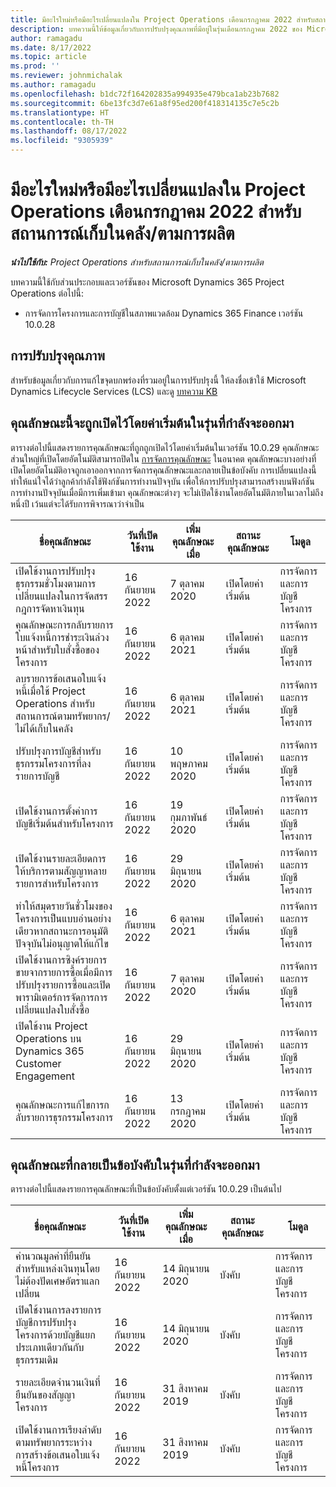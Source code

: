 ```yaml
---
title: มีอะไรใหม่หรือมีอะไรเปลี่ยนแปลงใน Project Operations เดือนกรกฎาคม 2022 สำหรับสถานการณ์เก็บในคลัง/ตามการผลิต
description: บทความนี้ให้ข้อมูลเกี่ยวกับการปรับปรุงคุณภาพที่มีอยู่ในรุ่นเดือนกรกฎาคม 2022 ของ Microsoft Dynamics 365 Project Operations สำหรับสถานการณ์เก็บในคลัง/ตามการผลิต
author: ramagadu
ms.date: 8/17/2022
ms.topic: article
ms.prod: ''
ms.reviewer: johnmichalak
ms.author: ramagadu
ms.openlocfilehash: b1dc72f164202835a994935e479bca1ab23b7682
ms.sourcegitcommit: 6be13fc3d7e61a8f95ed200f418314135c7e5c2b
ms.translationtype: HT
ms.contentlocale: th-TH
ms.lasthandoff: 08/17/2022
ms.locfileid: "9305939"
---
```

# <a name="whats-new-or-changed-in-project-operations-july-2022-for-stockedproduction-based-scenarios"></a>มีอะไรใหม่หรือมีอะไรเปลี่ยนแปลงใน Project Operations เดือนกรกฎาคม 2022 สำหรับสถานการณ์เก็บในคลัง/ตามการผลิต

_**นำไปใช้กับ:** Project Operations สำหรับสถานการณ์เก็บในคลัง/ตามการผลิต_

บทความนี้ใช้กับส่วนประกอบและเวอร์ชันของ Microsoft Dynamics 365 Project Operations ต่อไปนี้:

- การจัดการโครงการและการบัญชีในสภาพแวดล้อม Dynamics 365 Finance เวอร์ชัน 10.0.28

## <a name="quality-updates"></a>การปรับปรุงคุณภาพ

สำหรับข้อมูลเกี่ยวกับการแก้ไขจุดบกพร่องที่รวมอยู่ในการปรับปรุงนี้ ให้ลงชื่อเข้าใช้ Microsoft Dynamics Lifecycle Services (LCS) และดู [บทความ KB](https://fix.lcs.dynamics.com/Issue/Details?bugId=694438)

## <a name="features-turned-on-by-default-in-upcoming-release"></a>คุณลักษณะนี้จะถูกเปิดไว้โดยค่าเริ่มต้นในรุ่นที่กำลังจะออกมา

ตารางต่อไปนี้แสดงรายการคุณลักษณะที่ถูกถูกเปิดไว้โดยค่าเริ่มต้นในเวอร์ชัน 10.0.29 คุณลักษณะส่วนใหญ่ที่เปิดโดยอัตโนมัติสามารถปิดใน [การจัดการคุณลักษณะ](/dynamics365/fin-ops-core/fin-ops/get-started/feature-management/feature-management-overview) ในอนาคต คุณลักษณะบางอย่างที่เปิดโดยอัตโนมัติอาจถูกเอาออกจากการจัดการคุณลักษณะและกลายเป็นข้อบังคับ การเปลี่ยนแปลงนี้ทำให้แน่ใจได้ว่าลูกค้ากำลังใช้ฟังก์ชันการทำงานปัจจุบัน เพื่อให้การปรับปรุงสามารถสร้างบนฟังก์ชันการทำงานปัจจุบันเมื่อมีการเพิ่มเข้ามา คุณลักษณะต่างๆ จะไม่เปิดใช้งานโดยอัตโนมัติภายในเวลาไม่ถึงหนึ่งปี เว้นแต่จะได้รับการพิจารณาว่าจำเป็น

| ชื่อคุณลักษณะ | วันที่เปิดใช้งาน | เพิ่มคุณลักษณะเมื่อ | สถานะคุณลักษณะ | โมดูล |
| --- | --- | --- |--- |--- |
| เปิดใช้งานการปรับปรุงธุรกรรมชั่วโมงตามการเปลี่ยนแปลงในการจัดสรรกฎการจัดหาเงินทุน | 16 กันยายน 2022 | 7 ตุลาคม 2020 | เปิดโดยค่าเริ่มต้น | การจัดการและการบัญชีโครงการ |
| คุณลักษณะการกลับรายการใบแจ้งหนี้การชำระเงินล่วงหน้าสำหรับใบสั่งซื้อของโครงการ | 16 กันยายน 2022 | 6 ตุลาคม 2021 | เปิดโดยค่าเริ่มต้น | การจัดการและการบัญชีโครงการ |
| ลบรายการข้อเสนอใบแจ้งหนี้เมื่อใช้ Project Operations สำหรับสถานการณ์ตามทรัพยากร/ไม่ได้เก็บในคลัง | 16 กันยายน 2022 | 6 ตุลาคม 2021 | เปิดโดยค่าเริ่มต้น | การจัดการและการบัญชีโครงการ |
| ปรับปรุงการบัญชีสำหรับธุรกรรมโครงการที่ลงรายการบัญชี | 16 กันยายน 2022 | 10 พฤษภาคม 2020 | เปิดโดยค่าเริ่มต้น | การจัดการและการบัญชีโครงการ |
| เปิดใช้งานการตั้งค่าการบัญชีเริ่มต้นสำหรับโครงการ | 16 กันยายน 2022 | 19 กุมภาพันธ์ 2020 | เปิดโดยค่าเริ่มต้น | การจัดการและการบัญชีโครงการ |
| เปิดใช้งานรายละเอียดการให้บริการตามสัญญาหลายรายการสำหรับโครงการ | 16 กันยายน 2022 | 29 มิถุนายน 2020 | เปิดโดยค่าเริ่มต้น | การจัดการและการบัญชีโครงการ |
| ทำให้สมุดรายวันชั่วโมงของโครงการเป็นแบบอ่านอย่างเดียวหากสถานะการอนุมัติปัจจุบันไม่อนุญาตให้แก้ไข | 16 กันยายน 2022 | 6 ตุลาคม 2021 | เปิดโดยค่าเริ่มต้น | การจัดการและการบัญชีโครงการ |
| เปิดใช้งานการซิงค์รายการขายจากรายการซื้อเมื่อมีการปรับปรุงรายการซื้อและเปิดพารามิเตอร์การจัดการการเปลี่ยนแปลงใบสั่งซื้อ | 16 กันยายน 2022 | 7 ตุลาคม 2020 | เปิดโดยค่าเริ่มต้น | การจัดการและการบัญชีโครงการ |
| เปิดใช้งาน Project Operations บน Dynamics 365 Customer Engagement | 16 กันยายน 2022 | 29 มิถุนายน 2020 | เปิดโดยค่าเริ่มต้น | การจัดการและการบัญชีโครงการ |
| คุณลักษณะการแก้ไขการกลับรายการธุรกรรมโครงการ | 16 กันยายน 2022 | 13 กรกฎาคม 2020 | เปิดโดยค่าเริ่มต้น | การจัดการและการบัญชีโครงการ |

## <a name="features-that-become-mandatory-in-the-upcoming-release"></a>คุณลักษณะที่กลายเป็นข้อบังคับในรุ่นที่กำลังจะออกมา

ตารางต่อไปนี้แสดงรายการคุณลักษณะที่เป็นข้อบังคับตั้งแต่เวอร์ชัน 10.0.29 เป็นต้นไป

| ชื่อคุณลักษณะ | วันที่เปิดใช้งาน | เพิ่มคุณลักษณะเมื่อ | สถานะคุณลักษณะ | โมดูล |
| --- | --- | --- | --- | --- |
| คำนวณมูลค่าที่ยืนยันสำหรับแหล่งเงินทุนโดยไม่ต้องปัดเศษอัตราแลกเปลี่ยน | 16 กันยายน 2022 | 14 มิถุนายน 2020 | บังคับ | การจัดการและการบัญชีโครงการ |
| เปิดใช้งานการลงรายการบัญชีการปรับปรุงโครงการด้วยบัญชีแยกประเภทเดียวกันกับธุรกรรมเดิม | 16 กันยายน 2022 | 14 มิถุนายน 2020 | บังคับ | การจัดการและการบัญชีโครงการ |
| รายละเอียดจำนวนเงินที่ยืนยันของสัญญาโครงการ | 16 กันยายน 2022 | 31 สิงหาคม 2019 | บังคับ | การจัดการและการบัญชีโครงการ |
| เปิดใช้งานการเรียงลำดับตามทรัพยากรระหว่างการสร้างข้อเสนอใบแจ้งหนี้โครงการ | 16 กันยายน 2022 | 31 สิงหาคม 2019 | บังคับ | การจัดการและการบัญชีโครงการ |
